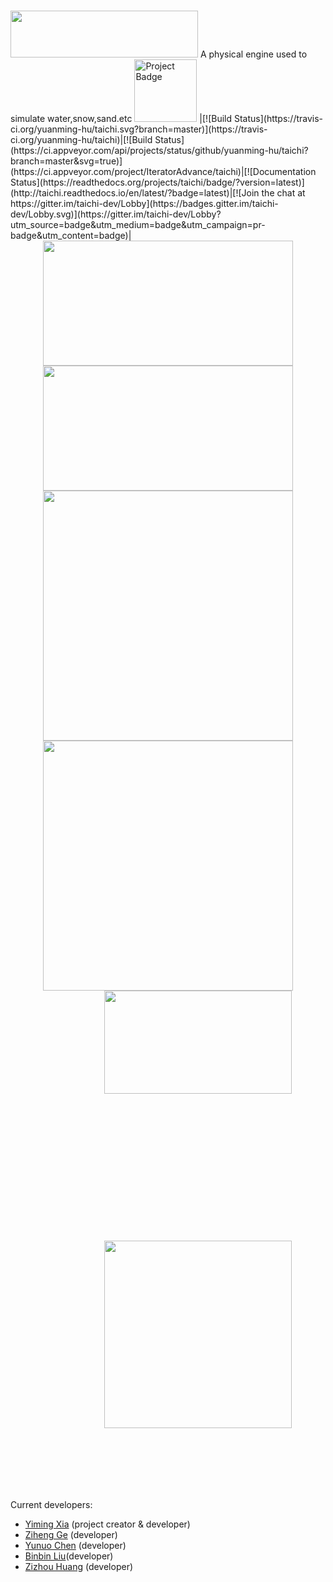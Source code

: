 # <div align=left>
 <img width="300" height="75" src="https://github.com/YiYiXia/Flame/blob/master/MPM/Flame.png">
</div>
A physical engine used to simulate water,snow,sand.etc

<img src="https://ci.appveyor.com/api/projects/status/32r7s2skrgm9ubva?svg=false" alt="Project Badge" width="100">
|[![Build Status](https://travis-ci.org/yuanming-hu/taichi.svg?branch=master)](https://travis-ci.org/yuanming-hu/taichi)|[![Build Status](https://ci.appveyor.com/api/projects/status/github/yuanming-hu/taichi?branch=master&svg=true)](https://ci.appveyor.com/project/IteratorAdvance/taichi)|[![Documentation Status](https://readthedocs.org/projects/taichi/badge/?version=latest)](http://taichi.readthedocs.io/en/latest/?badge=latest)|[![Join the chat at https://gitter.im/taichi-dev/Lobby](https://badges.gitter.im/taichi-dev/Lobby.svg)](https://gitter.im/taichi-dev/Lobby?utm_source=badge&utm_medium=badge&utm_campaign=pr-badge&utm_content=badge)|

<div align=center>
 <img width="400" height="200" src="https://github.com/YiYiXia/Flame/blob/master/MPM/18.05.27_SAND2.gif">
 <img width="400" height="200" src="https://github.com/YiYiXia/Flame/blob/master/MPM/18.05.27_SAND8.gif"/>
 <img width="400" height="400" src="https://github.com/YiYiXia/Flame/blob/master/MPM/18.05.28_ELASTIC.gif">
 <img width="400" height="400" src="https://github.com/YiYiXia/Flame/blob/master/MPM/18.05.24_Snow.gif">
</div>
 <div align=center >
 <div style="margin-right:auto;width:600px;height:400px">
  <img width="300" height="165" src="https://github.com/YiYiXia/Flame/blob/master/MPM/18.05.08-sand2.gif">
</div>
  <div style="margin-right:auto;width:600px;height:400px" >
 <img  width="300" height="300" src="https://github.com/YiYiXia/Flame/blob/master/MPM/18.05.23-Render.gif">
   </div>
</div>

Current developers:
 - [Yiming Xia](http://home.ustc.edu.cn/~byxym/) (project creator & developer)
 - [Ziheng Ge](http://home.ustc.edu.cn/~gzh1057/) (developer)
 - [Yunuo Chen](https://github.com/yunuoch/) (developer)
 - [Binbin Liu](https://github.com/code-roamer)(developer)
 - [Zizhou Huang](https://github.com/Huangzizhou) (developer)
